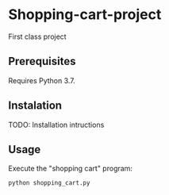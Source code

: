 # Shopping-cart-project
First class project


## Prerequisites

Requires Python 3.7.

## Instalation 



TODO: Installation intructions

## Usage

Execute the "shopping cart" program:

```sh
python shopping_cart.py
```